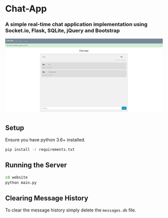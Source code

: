 # Chat-App

### A simple real-time chat application implementation using Socket.io, Flask, SQLite, jQuery and Bootstrap
![](website/application/img/home.png)

## Setup
Ensure you have python 3.6+ installed.

```bash
pip install -r requirements.txt
```

## Running the Server

```bash
cd website
python main.py
```

## Clearing Message History

To clear the message history simply delete the `messages.db` file.

